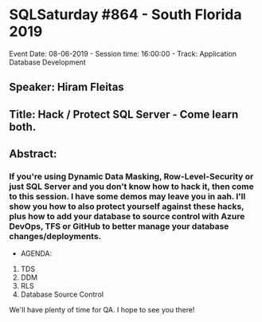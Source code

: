 # SQLSaturday #864 - South Florida 2019
Event Date: 08-06-2019 - Session time: 16:00:00 - Track: Application  Database Development
## Speaker: Hiram Fleitas
## Title: Hack / Protect SQL Server - Come learn both.
## Abstract:
### If you're using Dynamic Data Masking, Row-Level-Security or just SQL Server and you don't know how to hack it, then come to this session. I have some demos may leave you in aah. I'll show you how to also protect yourself against these hacks, plus how to add your database to source control with Azure DevOps, TFS or GitHub to better manage your database changes/deployments. 

- AGENDA:
1. TDS
2. DDM
3. RLS
4. Database Source Control 

We'll have plenty of time for QA. I hope to see you there!
